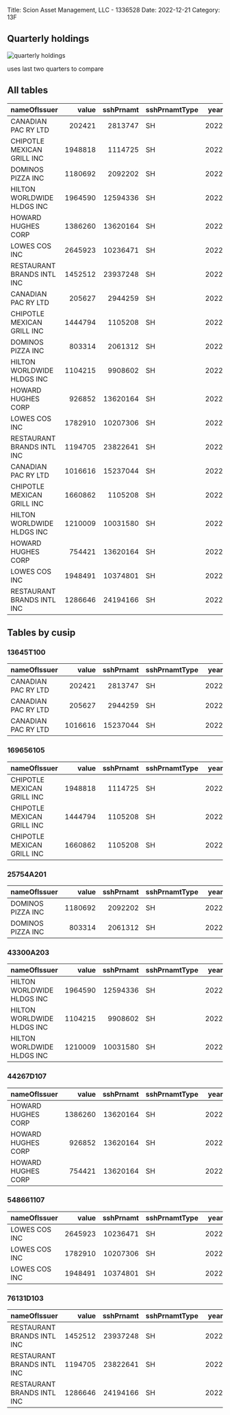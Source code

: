 Title: Scion Asset Management, LLC - 1336528 
Date: 2022-12-21 
Category: 13F 
## Quarterly holdings 

![quarterly holdings]({attach}images/bill_ackman.png) 

uses last two quarters to compare 

## All tables 

| nameOfIssuer               |   value |   sshPrnamt | sshPrnamtType   |   year |   quarter |
|:---------------------------|--------:|------------:|:----------------|-------:|----------:|
| CANADIAN PAC RY LTD        |  202421 |     2813747 | SH              |   2022 |         1 |
| CHIPOTLE MEXICAN GRILL INC | 1948818 |     1114725 | SH              |   2022 |         1 |
| DOMINOS PIZZA INC          | 1180692 |     2092202 | SH              |   2022 |         1 |
| HILTON WORLDWIDE HLDGS INC | 1964590 |    12594336 | SH              |   2022 |         1 |
| HOWARD HUGHES CORP         | 1386260 |    13620164 | SH              |   2022 |         1 |
| LOWES COS INC              | 2645923 |    10236471 | SH              |   2022 |         1 |
| RESTAURANT BRANDS INTL INC | 1452512 |    23937248 | SH              |   2022 |         1 |
| CANADIAN PAC RY LTD        |  205627 |     2944259 | SH              |   2022 |         3 |
| CHIPOTLE MEXICAN GRILL INC | 1444794 |     1105208 | SH              |   2022 |         3 |
| DOMINOS PIZZA INC          |  803314 |     2061312 | SH              |   2022 |         3 |
| HILTON WORLDWIDE HLDGS INC | 1104215 |     9908602 | SH              |   2022 |         3 |
| HOWARD HUGHES CORP         |  926852 |    13620164 | SH              |   2022 |         3 |
| LOWES COS INC              | 1782910 |    10207306 | SH              |   2022 |         3 |
| RESTAURANT BRANDS INTL INC | 1194705 |    23822641 | SH              |   2022 |         3 |
| CANADIAN PAC RY LTD        | 1016616 |    15237044 | SH              |   2022 |         4 |
| CHIPOTLE MEXICAN GRILL INC | 1660862 |     1105208 | SH              |   2022 |         4 |
| HILTON WORLDWIDE HLDGS INC | 1210009 |    10031580 | SH              |   2022 |         4 |
| HOWARD HUGHES CORP         |  754421 |    13620164 | SH              |   2022 |         4 |
| LOWES COS INC              | 1948491 |    10374801 | SH              |   2022 |         4 |
| RESTAURANT BRANDS INTL INC | 1286646 |    24194166 | SH              |   2022 |         4 |

## Tables by cusip 


 
### 13645T100 

| nameOfIssuer        |   value |   sshPrnamt | sshPrnamtType   |   year |   quarter |
|:--------------------|--------:|------------:|:----------------|-------:|----------:|
| CANADIAN PAC RY LTD |  202421 |     2813747 | SH              |   2022 |         1 |
| CANADIAN PAC RY LTD |  205627 |     2944259 | SH              |   2022 |         3 |
| CANADIAN PAC RY LTD | 1016616 |    15237044 | SH              |   2022 |         4 |
 

 
### 169656105 

| nameOfIssuer               |   value |   sshPrnamt | sshPrnamtType   |   year |   quarter |
|:---------------------------|--------:|------------:|:----------------|-------:|----------:|
| CHIPOTLE MEXICAN GRILL INC | 1948818 |     1114725 | SH              |   2022 |         1 |
| CHIPOTLE MEXICAN GRILL INC | 1444794 |     1105208 | SH              |   2022 |         3 |
| CHIPOTLE MEXICAN GRILL INC | 1660862 |     1105208 | SH              |   2022 |         4 |
 

 
### 25754A201 

| nameOfIssuer      |   value |   sshPrnamt | sshPrnamtType   |   year |   quarter |
|:------------------|--------:|------------:|:----------------|-------:|----------:|
| DOMINOS PIZZA INC | 1180692 |     2092202 | SH              |   2022 |         1 |
| DOMINOS PIZZA INC |  803314 |     2061312 | SH              |   2022 |         3 |
 

 
### 43300A203 

| nameOfIssuer               |   value |   sshPrnamt | sshPrnamtType   |   year |   quarter |
|:---------------------------|--------:|------------:|:----------------|-------:|----------:|
| HILTON WORLDWIDE HLDGS INC | 1964590 |    12594336 | SH              |   2022 |         1 |
| HILTON WORLDWIDE HLDGS INC | 1104215 |     9908602 | SH              |   2022 |         3 |
| HILTON WORLDWIDE HLDGS INC | 1210009 |    10031580 | SH              |   2022 |         4 |
 

 
### 44267D107 

| nameOfIssuer       |   value |   sshPrnamt | sshPrnamtType   |   year |   quarter |
|:-------------------|--------:|------------:|:----------------|-------:|----------:|
| HOWARD HUGHES CORP | 1386260 |    13620164 | SH              |   2022 |         1 |
| HOWARD HUGHES CORP |  926852 |    13620164 | SH              |   2022 |         3 |
| HOWARD HUGHES CORP |  754421 |    13620164 | SH              |   2022 |         4 |
 

 
### 548661107 

| nameOfIssuer   |   value |   sshPrnamt | sshPrnamtType   |   year |   quarter |
|:---------------|--------:|------------:|:----------------|-------:|----------:|
| LOWES COS INC  | 2645923 |    10236471 | SH              |   2022 |         1 |
| LOWES COS INC  | 1782910 |    10207306 | SH              |   2022 |         3 |
| LOWES COS INC  | 1948491 |    10374801 | SH              |   2022 |         4 |
 

 
### 76131D103 

| nameOfIssuer               |   value |   sshPrnamt | sshPrnamtType   |   year |   quarter |
|:---------------------------|--------:|------------:|:----------------|-------:|----------:|
| RESTAURANT BRANDS INTL INC | 1452512 |    23937248 | SH              |   2022 |         1 |
| RESTAURANT BRANDS INTL INC | 1194705 |    23822641 | SH              |   2022 |         3 |
| RESTAURANT BRANDS INTL INC | 1286646 |    24194166 | SH              |   2022 |         4 |
 



